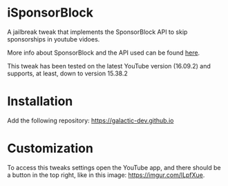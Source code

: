 # iSponsorBlock
A jailbreak tweak that implements the SponsorBlock API to skip sponsorships in youtube vidoes.

More info about SponsorBlock and the API used can be found [here](https://sponsor.ajay.app).

This tweak has been tested on the latest YouTube version (16.09.2) and supports, at least, down to version 15.38.2

# Installation

Add the following repository: https://galactic-dev.github.io

# Customization
To access this tweaks settings open the YouTube app, and there should be a button in the top right, like in this image: https://imgur.com/lLpfXue.
